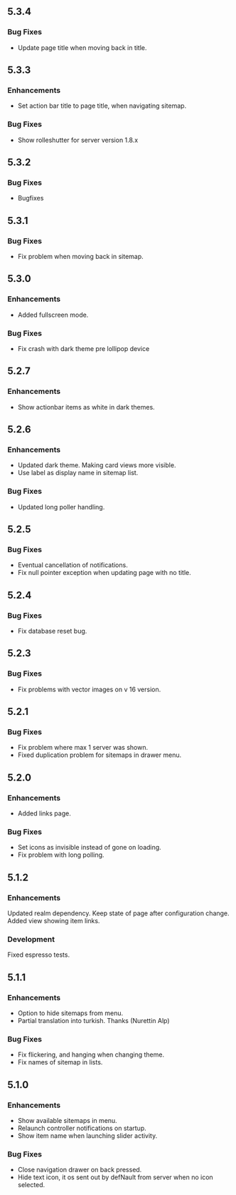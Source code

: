 ## 5.3.4

### Bug Fixes
* Update page title when moving back in title.


## 5.3.3

### Enhancements 
* Set action bar title to page title, when navigating sitemap. 

### Bug Fixes
* Show rolleshutter for server version 1.8.x

## 5.3.2

### Bug Fixes
* Bugfixes


## 5.3.1

### Bug Fixes
* Fix problem when moving back in sitemap.


## 5.3.0

### Enhancements
* Added fullscreen mode.

### Bug Fixes
* Fix crash with dark theme pre lollipop device 


## 5.2.7

### Enhancements
* Show actionbar items as white in dark themes. 


## 5.2.6

### Enhancements
* Updated dark theme. Making card views more visible.
* Use label as display name in sitemap list.

### Bug Fixes
* Updated long poller handling.


## 5.2.5

### Bug Fixes
* Eventual cancellation of notifications.
* Fix null pointer exception when updating page with no title.
 
## 5.2.4

### Bug Fixes
* Fix database reset bug.


## 5.2.3

### Bug Fixes
* Fix problems with vector images on v 16 version.


## 5.2.1

### Bug Fixes
* Fix problem where max 1 server was shown.
* Fixed duplication problem for sitemaps in drawer menu.


## 5.2.0

### Enhancements
* Added links page.

### Bug Fixes
* Set icons as invisible instead of gone on loading.
* Fix problem with long polling.


## 5.1.2

### Enhancements
Updated realm dependency.
Keep state of page after configuration change.
Added view showing item links.

### Development
Fixed espresso tests.


## 5.1.1

### Enhancements
* Option to hide sitemaps from menu.
* Partial translation into turkish. Thanks (Nurettin Alp)

### Bug Fixes
* Fix flickering, and hanging when changing theme.
* Fix names of sitemap in lists.

## 5.1.0

### Enhancements
* Show available sitemaps in menu.
* Relaunch controller notifications on startup.
* Show item name when launching slider activity.

### Bug Fixes
* Close navigation drawer on back pressed.
* Hide text icon, it os sent out by defNault from server when no icon selected.
